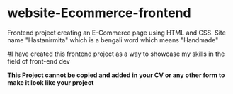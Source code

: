 # website-Ecommerce-frontend
Frontend project creating an E-Commerce page using HTML and CSS. Site name "Hastanirmita" which is a bengali word which means "Handmade"

#I have created this frontend project as a way to showcase my skills in the field of front-end dev

**This Project cannot be copied and added in your CV or any other form to make it look like your project**